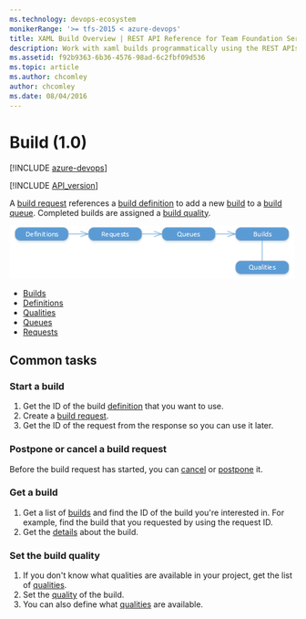 ```yaml
---
ms.technology: devops-ecosystem
monikerRange: '>= tfs-2015 < azure-devops'
title: XAML Build Overview | REST API Reference for Team Foundation Server
description: Work with xaml builds programmatically using the REST APIs for Team Foundation Server.
ms.assetid: f92b9363-6b36-4576-98ad-6c2fbf09d536
ms.topic: article
ms.author: chcomley
author: chcomley
ms.date: 08/04/2016
---
```


# Build (1.0)

[!INCLUDE [azure-devops](../_data/azure-devops-message.md)]

[!INCLUDE [API_version](../_data/version.md)]

A [build request](./requests.md) references a [build definition](./definitions.md) to add a new [build](./builds.md) to a [build queue](./queues.md).
Completed builds are assigned a [build quality](./qualities.md).

![Build resources](./media/build-resources.png)

* [Builds](./builds.md)
* [Definitions](./definitions.md)
* [Qualities](./qualities.md)
* [Queues](./queues.md)
* [Requests](./requests.md)

## Common tasks

### Start a build

1. Get the ID of the build [definition](./definitions.md) that you want to use.
2. Create a [build request](./requests.md#requestabuild).
3. Get the ID of the request from the response so you can use it later.

### Postpone or cancel a build request

Before the build request has started, you can [cancel](./requests.md#cancelabuildrequest) or [postpone](./requests.md#updatethestatusofabuildrequest) it.

### Get a build

1. Get a list of [builds](./builds.md) and find the ID of the build you're interested in.
For example, find the build that you requested by using the request ID.
2. Get the [details](./builds.md#getbuilddetails) about the build.

### Set the build quality

1. If you don't know what qualities are available in your project, get the list of [qualities](./qualities.md).
2. Set the [quality](./builds.md#setthebuildquality) of the build.
3. You can also define what [qualities](./qualities.md#addaquality) are available.


